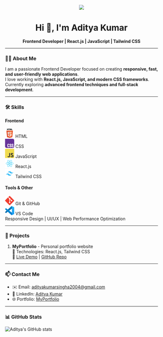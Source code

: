 <p align="center">
  <img src="https://media.giphy.com/media/hvRJCLFzcasrR4ia7z/giphy.gif" width="150"/>
</p>

<h1 align="center">Hi 👋, I'm Aditya Kumar</h1>
<p align="center">
  <strong>Frontend Developer | React.js | JavaScript | Tailwind CSS</strong>
</p>

---

### 👨‍💻 About Me
I am a passionate Frontend Developer focused on creating **responsive, fast, and user-friendly web applications**.  
I love working with **React.js, JavaScript, and modern CSS frameworks**.  
Currently exploring **advanced frontend techniques and full-stack development**.

---

### 🛠 Skills

#### Frontend
<img src="https://raw.githubusercontent.com/github/explore/main/topics/html/html.png" width="30"/> HTML  
<img src="https://raw.githubusercontent.com/github/explore/main/topics/css/css.png" width="30"/> CSS  
<img src="https://raw.githubusercontent.com/github/explore/main/topics/javascript/javascript.png" width="30"/> JavaScript  
<img src="https://raw.githubusercontent.com/github/explore/main/topics/react/react.png" width="30"/> React.js  
<img src="https://raw.githubusercontent.com/github/explore/main/topics/tailwind/tailwind.png" width="30"/> Tailwind CSS  

#### Tools & Other
<img src="https://raw.githubusercontent.com/github/explore/main/topics/git/git.png" width="30"/> Git & GitHub  
<img src="https://raw.githubusercontent.com/github/explore/main/topics/vscode/vscode.png" width="30"/> VS Code  
Responsive Design | UI/UX | Web Performance Optimization  

---

### 🚀 Projects
1. **MyPortfolio** - Personal portfolio website  
   🔹 Technologies: React.js, Tailwind CSS  
   🔗 [Live Demo](my-portfolio-three-umber-17.vercel.app) | [GitHub Repo](https://github.com/Adityakumar954684/My-Portfolio)



---

### 📫 Contact Me
- ✉️ Email: adityakumarsingha2004@gmail.com   
- 🔗 LinkedIn: [Aditya Kumar](www.linkedin.com/in/aditya-kumar-638340280)  
- 🌐 Portfolio: [MyPortfolio](https://my-portfolio-three-umber-17.vercel.app/)  

---

### 📊 GitHub Stats
![Aditya's GitHub stats](https://github-readme-stats.vercel.app/api?username=yourusername&show_icons=true&theme=radical)
